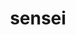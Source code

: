 ---
title: "sensei"
layout: cache
categories: [package, develop]
meta: {"versions": ["5.0.0"], "compilers": ["gcc@=11.1.0"], "oss": ["ubuntu20.04"], "platforms": ["linux"], "targets": ["x86_64_v3"], "stacks": ["data-vis-sdk", "root"], "num_specs": 12, "num_specs_by_stack": {"root": 12, "data-vis-sdk": 12}}
spec_details: [{"hash": "jr2enbd6chzh2kie35v3polyfsiqrilu", "compiler": "gcc@=11.1.0", "versions": ["5.0.0"], "os": "ubuntu20.04", "platform": "linux", "target": "x86_64_v3", "variants": ["+adios2", "~ascent", "build_system=cmake", "build_type=Release", "~catalyst", "generator=make", "+hdf5", "~ipo", "~libsim", "~miniapps", "+python", "+shared", "~vtkio"], "stacks": ["root", "data-vis-sdk"], "size": "-", "tarball": "https://binaries.spack.io/develop/build_cache/linux-ubuntu20.04-x86_64_v3/gcc-11.1.0/sensei-5.0.0/linux-ubuntu20.04-x86_64_v3-gcc-11.1.0-sensei-5.0.0-jr2enbd6chzh2kie35v3polyfsiqrilu.spack"}, {"hash": "b4pzznb2y4xk2leym77o3k4ld5lu6io5", "compiler": "gcc@=11.1.0", "versions": ["5.0.0"], "os": "ubuntu20.04", "platform": "linux", "target": "x86_64_v3", "variants": ["+adios2", "~ascent", "build_system=cmake", "build_type=Release", "~catalyst", "generator=make", "+hdf5", "~ipo", "~libsim", "~miniapps", "+python", "+shared", "~vtkio"], "stacks": ["root", "data-vis-sdk"], "size": "-", "tarball": "https://binaries.spack.io/develop/build_cache/linux-ubuntu20.04-x86_64_v3/gcc-11.1.0/sensei-5.0.0/linux-ubuntu20.04-x86_64_v3-gcc-11.1.0-sensei-5.0.0-b4pzznb2y4xk2leym77o3k4ld5lu6io5.spack"}, {"hash": "xlprajs6dobqx377mcrxsgrwf3enjysk", "compiler": "gcc@=11.1.0", "versions": ["5.0.0"], "os": "ubuntu20.04", "platform": "linux", "target": "x86_64_v3", "variants": ["+adios2", "~ascent", "build_system=cmake", "build_type=Release", "~catalyst", "generator=make", "+hdf5", "~ipo", "~libsim", "~miniapps", "+python", "+shared", "~vtkio"], "stacks": ["root", "data-vis-sdk"], "size": "-", "tarball": "https://binaries.spack.io/develop/build_cache/linux-ubuntu20.04-x86_64_v3/gcc-11.1.0/sensei-5.0.0/linux-ubuntu20.04-x86_64_v3-gcc-11.1.0-sensei-5.0.0-xlprajs6dobqx377mcrxsgrwf3enjysk.spack"}, {"hash": "d26krmdzm7xlsyt6jgnhui5addnslf7w", "compiler": "gcc@=11.1.0", "versions": ["5.0.0"], "os": "ubuntu20.04", "platform": "linux", "target": "x86_64_v3", "variants": ["+adios2", "~ascent", "build_system=cmake", "build_type=Release", "~catalyst", "generator=make", "+hdf5", "~ipo", "~libsim", "~miniapps", "+python", "+shared", "~vtkio"], "stacks": ["root", "data-vis-sdk"], "size": "-", "tarball": "https://binaries.spack.io/develop/build_cache/linux-ubuntu20.04-x86_64_v3/gcc-11.1.0/sensei-5.0.0/linux-ubuntu20.04-x86_64_v3-gcc-11.1.0-sensei-5.0.0-d26krmdzm7xlsyt6jgnhui5addnslf7w.spack"}, {"hash": "iaywlx6hkipwridopq5mzrduw6mopsg3", "compiler": "gcc@=11.1.0", "versions": ["5.0.0"], "os": "ubuntu20.04", "platform": "linux", "target": "x86_64_v3", "variants": ["+adios2", "~ascent", "build_system=cmake", "build_type=Release", "~catalyst", "generator=make", "+hdf5", "~ipo", "~libsim", "~miniapps", "+python", "+shared", "~vtkio"], "stacks": ["root", "data-vis-sdk"], "size": "-", "tarball": "https://binaries.spack.io/develop/build_cache/linux-ubuntu20.04-x86_64_v3/gcc-11.1.0/sensei-5.0.0/linux-ubuntu20.04-x86_64_v3-gcc-11.1.0-sensei-5.0.0-iaywlx6hkipwridopq5mzrduw6mopsg3.spack"}, {"hash": "fooumijktybiu2spz2wihch7njwklzb6", "compiler": "gcc@=11.1.0", "versions": ["5.0.0"], "os": "ubuntu20.04", "platform": "linux", "target": "x86_64_v3", "variants": ["+adios2", "~ascent", "build_system=cmake", "build_type=Release", "~catalyst", "generator=make", "+hdf5", "~ipo", "~libsim", "~miniapps", "+python", "+shared", "~vtkio"], "stacks": ["root", "data-vis-sdk"], "size": "-", "tarball": "https://binaries.spack.io/develop/build_cache/linux-ubuntu20.04-x86_64_v3/gcc-11.1.0/sensei-5.0.0/linux-ubuntu20.04-x86_64_v3-gcc-11.1.0-sensei-5.0.0-fooumijktybiu2spz2wihch7njwklzb6.spack"}, {"hash": "a5wqgopc5xgubcll7fryvtppmtz3h4jb", "compiler": "gcc@=11.1.0", "versions": ["5.0.0"], "os": "ubuntu20.04", "platform": "linux", "target": "x86_64_v3", "variants": ["+adios2", "~ascent", "build_system=cmake", "build_type=Release", "~catalyst", "generator=make", "+hdf5", "~ipo", "~libsim", "~miniapps", "+python", "+shared", "~vtkio"], "stacks": ["root", "data-vis-sdk"], "size": "-", "tarball": "https://binaries.spack.io/develop/build_cache/linux-ubuntu20.04-x86_64_v3/gcc-11.1.0/sensei-5.0.0/linux-ubuntu20.04-x86_64_v3-gcc-11.1.0-sensei-5.0.0-a5wqgopc5xgubcll7fryvtppmtz3h4jb.spack"}, {"hash": "v7m4gusa2nqmm63v2bxycoft2kgsbal5", "compiler": "gcc@=11.1.0", "versions": ["5.0.0"], "os": "ubuntu20.04", "platform": "linux", "target": "x86_64_v3", "variants": ["+adios2", "~ascent", "build_system=cmake", "build_type=Release", "~catalyst", "generator=make", "+hdf5", "~ipo", "~libsim", "~miniapps", "+python", "+shared", "~vtkio"], "stacks": ["root", "data-vis-sdk"], "size": "-", "tarball": "https://binaries.spack.io/develop/build_cache/linux-ubuntu20.04-x86_64_v3/gcc-11.1.0/sensei-5.0.0/linux-ubuntu20.04-x86_64_v3-gcc-11.1.0-sensei-5.0.0-v7m4gusa2nqmm63v2bxycoft2kgsbal5.spack"}, {"hash": "fyxd6brmulvqjbehhmqohwsrb5xuhdq3", "compiler": "gcc@=11.1.0", "versions": ["5.0.0"], "os": "ubuntu20.04", "platform": "linux", "target": "x86_64_v3", "variants": ["+adios2", "~ascent", "build_system=cmake", "build_type=Release", "~catalyst", "generator=make", "+hdf5", "~ipo", "~libsim", "~miniapps", "+python", "+shared", "~vtkio"], "stacks": ["root", "data-vis-sdk"], "size": "-", "tarball": "https://binaries.spack.io/develop/build_cache/linux-ubuntu20.04-x86_64_v3/gcc-11.1.0/sensei-5.0.0/linux-ubuntu20.04-x86_64_v3-gcc-11.1.0-sensei-5.0.0-fyxd6brmulvqjbehhmqohwsrb5xuhdq3.spack"}, {"hash": "t3hb5jtgd7r2yymnr4s4s3rndjn7mjuj", "compiler": "gcc@=11.1.0", "versions": ["5.0.0"], "os": "ubuntu20.04", "platform": "linux", "target": "x86_64_v3", "variants": ["+adios2", "~ascent", "build_system=cmake", "build_type=Release", "~catalyst", "generator=make", "+hdf5", "~ipo", "~libsim", "~miniapps", "+python", "+shared", "~vtkio"], "stacks": ["root", "data-vis-sdk"], "size": "-", "tarball": "https://binaries.spack.io/develop/build_cache/linux-ubuntu20.04-x86_64_v3/gcc-11.1.0/sensei-5.0.0/linux-ubuntu20.04-x86_64_v3-gcc-11.1.0-sensei-5.0.0-t3hb5jtgd7r2yymnr4s4s3rndjn7mjuj.spack"}, {"hash": "bod5r2qfi3mgfguypohhaotxhuj2omic", "compiler": "gcc@=11.1.0", "versions": ["5.0.0"], "os": "ubuntu20.04", "platform": "linux", "target": "x86_64_v3", "variants": ["+adios2", "~ascent", "build_system=cmake", "build_type=Release", "~catalyst", "generator=make", "+hdf5", "~ipo", "~libsim", "~miniapps", "+python", "+shared", "~vtkio"], "stacks": ["root", "data-vis-sdk"], "size": "-", "tarball": "https://binaries.spack.io/develop/build_cache/linux-ubuntu20.04-x86_64_v3/gcc-11.1.0/sensei-5.0.0/linux-ubuntu20.04-x86_64_v3-gcc-11.1.0-sensei-5.0.0-bod5r2qfi3mgfguypohhaotxhuj2omic.spack"}, {"hash": "cufxpziou7lnaezoh6o5taevh4bkkfcz", "compiler": "gcc@=11.1.0", "versions": ["5.0.0"], "os": "ubuntu20.04", "platform": "linux", "target": "x86_64_v3", "variants": ["+adios2", "~ascent", "build_system=cmake", "build_type=Release", "~catalyst", "generator=make", "+hdf5", "~ipo", "~libsim", "~miniapps", "+python", "+shared", "~vtkio"], "stacks": ["root", "data-vis-sdk"], "size": "-", "tarball": "https://binaries.spack.io/develop/build_cache/linux-ubuntu20.04-x86_64_v3/gcc-11.1.0/sensei-5.0.0/linux-ubuntu20.04-x86_64_v3-gcc-11.1.0-sensei-5.0.0-cufxpziou7lnaezoh6o5taevh4bkkfcz.spack"}]
---